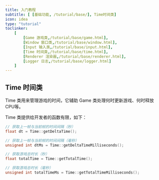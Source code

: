 ```yaml
---
title: 入门教程
subtitle: [ [基础功能, /tutorial/base/], Time时间类]
icon: idea
type: "tutorial"
toclinker: 
    [
        [Game 游戏类,/tutorial/base/game.html],
        [Window 窗口类,/tutorial/base/window.html],
        [Input 输入类,/tutorial/base/input.html],
        [Time 时间类,/tutorial/base/time.html],
        [Renderer 渲染器,/tutorial/base/renderer.html],
        [Logger 日志,/tutorial/base/logger.html]
    ]
---
```


## Time 时间类

Time 类用来管理游戏的时间，它辅助 Game 类处理何时更新游戏、何时释放CPU等。

Time 类提供给开发者的函数有限，如下：

```cpp
// 获取上一帧与当前帧的时间间隔（秒）
float dt = Time::getDeltaTime();

// 获取上一帧与当前帧的时间间隔（毫秒）
unsigned int dtMs = Time::getDeltaTimeMilliseconds();

// 获取游戏总时长（秒）
float totalTime = Time::getTotalTime();

// 获取游戏总时长（毫秒）
unsigned int totalTimeMs = Time::getTotalTimeMilliseconds();
```
